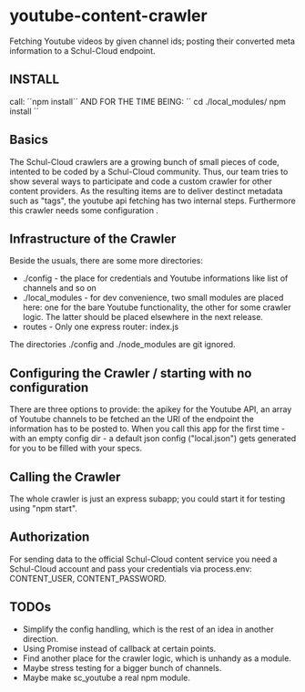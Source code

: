 # youtube-content-crawler
Fetching Youtube videos by given channel ids; posting their converted meta information to a Schul-Cloud endpoint.

## INSTALL
call: 
´´npm install´´
AND FOR THE TIME BEING:
´´ 
cd ./local_modules/
npm install
´´

## Basics
The Schul-Cloud crawlers are a growing bunch of small pieces of code, intented to be coded by a Schul-Cloud community. Thus, our team tries to show several ways to participate and code a custom crawler for other content providers.
As the resulting items are to deliver destinct metadata such as "tags", the youtube api fetching has two internal steps. Furthermore this crawler needs some configuration .


## Infrastructure of the Crawler
Beside the usuals, there are some more directories:
- ./config - the place for credentials and Youtube informations like list of channels and so on
- ./local_modules - for dev convenience, two small modules are placed here: one for the bare Youtube functionality, the other for some crawler logic. The latter should be placed elsewhere in the next release.
- routes - Only one express router: index.js

The directories ./config and ./node_modules are git ignored.
 

## Configuring the Crawler / starting with no configuration 
There are three options to provide: the apikey for the Youtube API, an array of Youtube channels to be fetched an the URI of the endpoint the information has to be posted to. When you call this app for the first time - with an empty config dir - a default json config ("local.json") gets generated for you to be filled with your specs.

## Calling the Crawler
The whole crawler is just an express subapp; you could start it for testing using "npm start".

## Authorization
For sending data to the official Schul-Cloud content service you need a Schul-Cloud account and pass your credentials via process.env:
CONTENT_USER, CONTENT_PASSWORD.

## TODOs
- Simplify the config handling, which is the rest of an idea in another direction. 
- Using Promise instead of callback at certain points.
- Find another place for the crawler logic, which is unhandy as a module.
- Maybe stress testing for a bigger bunch of channels.
- Maybe make sc_youtube a real npm module.

